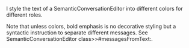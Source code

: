 I style the text of a SemanticConversationEditor into different colors for different roles.

Note that unless colors, bold emphasis is no decorative styling but a syntactic instruction to separate different messages. See SemanticConversationEditor class>>#messagesFromText:.